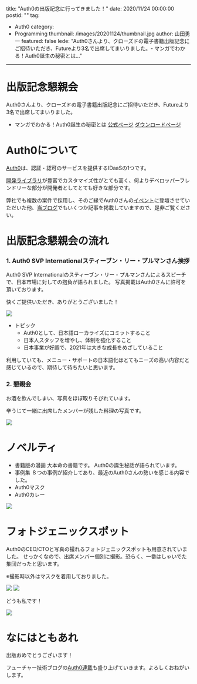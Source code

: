 title: "Auth0の出版記念に行ってきました！"
date: 2020/11/24 00:00:00
postid: ""
tag:
  - Auth0
category:
  - Programming
thumbnail: /images/20201124/thumbnail.jpg
author: 山田勇一
featured: false
lede: "Auth0さんより、クローズドの電子書籍出版記念にご招待いただき、Futureより3名で出席してまいりました。- マンガでわかる！Auth0誕生の秘密とは..."
---

# 出版記念懇親会

Auth0さんより、クローズドの電子書籍出版記念にご招待いただき、Futureより3名で出席してまいりました。

- マンガでわかる！Auth0誕生の秘密とは
[公式ページ](https://auth0.co.jp/lp/manga/index.html)
[ダウンロードページ](https://www.amazon.co.jp/dp/B08MZRCLTK)

# Auth0について

[Auth0](https://auth0.com/jp/)は、認証・認可のサービスを提供するIDaaSの1つです。

[開発ライブラリ](https://github.com/auth0)が豊富でカスタマイズ性がとても高く、何よりデベロッパーフレンドリーな部分が開発者としてとても好きな部分です。

弊社でも複数の案件で採用し、そのご縁でAuth0さんの[イベント](https://eventregist.com/e/DcdTqLuiWe2Z)に登壇させていただいた他、[当ブログ](/tags/Auth0/)でもいくつか記事を掲載していますので、是非ご覧ください。

# 出版記念懇親会の流れ

### 1. Auth0 SVP Internationalスティーブン・リー・プルマンさん挨拶

Auth0 SVP Internationalのスティーブン・リー・プルマンさんによるスピーチで、日本市場に対しての抱負が語られました。
写真掲載はAuth0さんに許可を頂いております。

快くご提供いただき、ありがとうございました！

<img src="/images/20201124/Steven-Rees-Pullmanのコピー.jpg" loading="lazy">



- トピック
  - Auth0として、日本語ローカライズにコミットすること
  - 日本人スタッフを増やし、体制を強化すること
  - 日本事業が好調で、2021年は大きな成長をめざしていること

利用していても、メニュー・サポートの日本語化はとてもニーズの高い内容だと感じているので、期待して待ちたいと思います。

### 2. 懇親会

お酒を飲んでしまい、写真をほぼ取りそびれています。

辛うじて一緒に出席したメンバーが残した料理の写真です。

<img src="/images/20201124/iOS_の画像_(5).jpg" loading="lazy">


# ノベルティ

- 書籍版の漫画
大本命の書籍です。
Auth0の誕生秘話が語られています。
- 事例集
８つの事例が紹介してあり、最近のAuth0さんの勢いを感じる内容でした。
- Auth0マスク
- Auth0カレー
<img src="/images/20201124/iOS_の画像_(4).jpg" loading="lazy">


# フォトジェニックスポット

Auth0のCEO/CTOと写真の撮れるフォトジェニックスポットも用意されていました。
せっかくなので、出席メンバー個別に撮影。恐らく、一番はしゃいでた集団だったと思います。

※撮影時以外はマスクを着用しておりました。

<img src="/images/20201124/iOS_の画像_(2).jpg" loading="lazy">

<img src="/images/20201124/iOS_の画像_(3).jpg" loading="lazy">

どうも私です！

<img src="/images/20201124/iOS_の画像_(1).jpg" loading="lazy">

# なにはともあれ

出版おめでとうございます！

フューチャー技術ブログの[Auth0連載](/tags/Auth0/)も盛り上げていきます。よろしくおねがいします。

